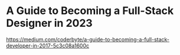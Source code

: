 # A Guide to Becoming a Full-Stack Designer in 2023


https://medium.com/coderbyte/a-guide-to-becoming-a-full-stack-developer-in-2017-5c3c08a1600c

